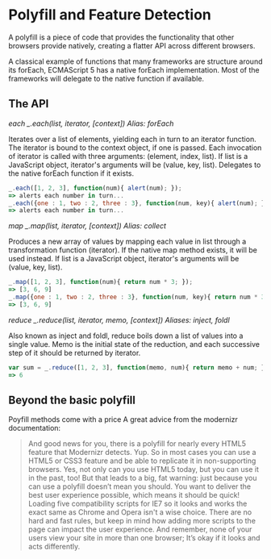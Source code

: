Polyfill and Feature Detection
==============================

A polyfill is a piece of code that provides the functionality that
other browsers provide natively, creating a flatter API across
different browsers.

A classical example of functions that many frameworks are structure
around its forEach, ECMAScript 5 has a native forEach implementation.
Most of the frameworks will delegate to the native function if
available.

The API
-------

*each _.each(list, iterator, [context]) Alias: forEach*

Iterates over a list of elements, yielding each in turn to an iterator
function. The iterator is bound to the context object, if one is
passed. Each invocation of iterator is called with three arguments:
(element, index, list). If list is a JavaScript object, iterator's
arguments will be (value, key, list). Delegates to the native forEach
function if it exists.

```javascript
_.each([1, 2, 3], function(num){ alert(num); });
=> alerts each number in turn...
_.each({one : 1, two : 2, three : 3}, function(num, key){ alert(num); });
=> alerts each number in turn...
```

*map _.map(list, iterator, [context]) Alias: collect*

Produces a new array of values by mapping each value in list through a
transformation function (iterator). If the native map method exists,
it will be used instead. If list is a JavaScript object, iterator's
arguments will be (value, key, list).
```javascript
_.map([1, 2, 3], function(num){ return num * 3; });
=> [3, 6, 9]
_.map({one : 1, two : 2, three : 3}, function(num, key){ return num * 3; });
=> [3, 6, 9]
```

*reduce _.reduce(list, iterator, memo, [context]) Aliases: inject, foldl*

Also known as inject and foldl, reduce boils down a list of values
into a single value. Memo is the initial state of the reduction, and
each successive step of it should be returned by iterator.

```javascript
var sum = _.reduce([1, 2, 3], function(memo, num){ return memo + num; }, 0);
=> 6
```

Beyond the basic polyfill
-------------------------

Poyfill methods come with a price A great advice from the modernizr documentation:

> And good news for you, there is a polyfill for nearly every HTML5
> feature that Modernizr detects. Yup. So in most cases you can use a
> HTML5 or CSS3 feature and be able to replicate it in non-supporting
> browsers. Yes, not only can you use HTML5 today, but you can use it
> in the past, too!
> But that leads to a big, fat warning: just because you can use a
> polyfill doesn’t mean you should. You want to deliver the best user
> experience possible, which means it should be quick! Loading five
> compatibility scripts for IE7 so it looks and works the exact same
> as Chrome and Opera isn't a wise choice. There are no hard and fast
> rules, but keep in mind how adding more scripts to the page can
> impact the user experience. And remember, none of your users view
> your site in more than one browser; It’s okay if it looks and acts
> differently.

